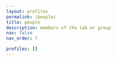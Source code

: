 ```yaml
---
layout: profiles
permalink: /people/
title: people
description: members of the lab or group
nav: false
nav_order: 7

profiles: []
---
```

